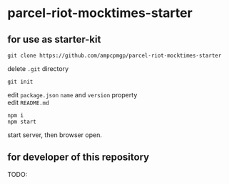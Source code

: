 # parcel-riot-mocktimes-starter


## for use as starter-kit

```
git clone https://github.com/ampcpmgp/parcel-riot-mocktimes-starter
```
delete `.git` directory
```
git init
```

edit `package.json` `name` and `version` property  
edit `README.md`

```
npm i
npm start
```
start server, then browser open.


## for developer of this repository

TODO:
